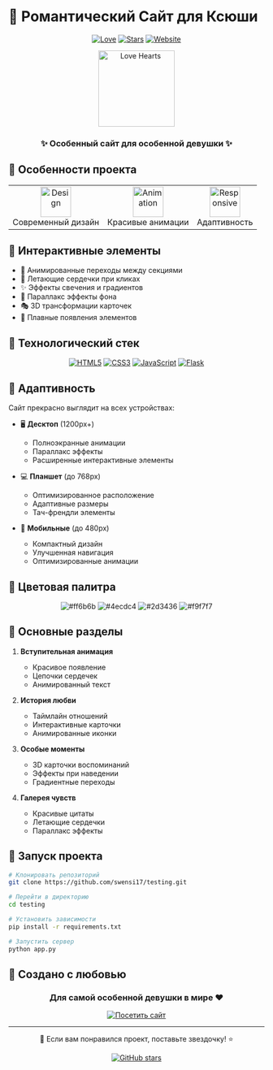 # 💝 Романтический Сайт для Ксюши

<div align="center">
  
[![Love](https://img.shields.io/badge/Made%20with-Love-ff69b4.svg)](https://github.com/swensi17/testing)
[![Stars](https://img.shields.io/github/stars/swensi17/testing?style=social)](https://github.com/swensi17/testing/stargazers)
[![Website](https://img.shields.io/website?url=https%3A%2F%2Fswensi17.github.io%2Ftesting%2F)](https://swensi17.github.io/testing/)

<img src="https://i.imgur.com/7hQYnJS.png" alt="Love Hearts" width="150px"/>

### ✨ Особенный сайт для особенной девушки ✨

</div>

## 🌟 Особенности проекта

<div align="center">
  <table>
    <tr>
      <td align="center">
        <img src="https://i.imgur.com/QF5qJVF.png" width="60px" alt="Design"/>
        <br />Современный дизайн
      </td>
      <td align="center">
        <img src="https://i.imgur.com/8SdkUyx.png" width="60px" alt="Animation"/>
        <br />Красивые анимации
      </td>
      <td align="center">
        <img src="https://i.imgur.com/W4sNtZs.png" width="60px" alt="Responsive"/>
        <br />Адаптивность
      </td>
    </tr>
  </table>
</div>

## 💫 Интерактивные элементы

- 🎨 Анимированные переходы между секциями
- 💝 Летающие сердечки при кликах
- ✨ Эффекты свечения и градиентов
- 🌈 Параллакс эффекты фона
- 🎭 3D трансформации карточек
- 🌟 Плавные появления элементов

## 🚀 Технологический стек

<div align="center">

[![HTML5](https://img.shields.io/badge/HTML5-E34F26?style=for-the-badge&logo=html5&logoColor=white)](https://developer.mozilla.org/en-US/docs/Web/HTML)
[![CSS3](https://img.shields.io/badge/CSS3-1572B6?style=for-the-badge&logo=css3&logoColor=white)](https://developer.mozilla.org/en-US/docs/Web/CSS)
[![JavaScript](https://img.shields.io/badge/JavaScript-F7DF1E?style=for-the-badge&logo=javascript&logoColor=black)](https://developer.mozilla.org/en-US/docs/Web/JavaScript)
[![Flask](https://img.shields.io/badge/Flask-000000?style=for-the-badge&logo=flask&logoColor=white)](https://flask.palletsprojects.com/)

</div>

## 📱 Адаптивность

Сайт прекрасно выглядит на всех устройствах:

- 🖥️ **Десктоп** (1200px+)
  - Полноэкранные анимации
  - Параллакс эффекты
  - Расширенные интерактивные элементы

- 💻 **Планшет** (до 768px)
  - Оптимизированное расположение
  - Адаптивные размеры
  - Тач-френдли элементы

- 📱 **Мобильные** (до 480px)
  - Компактный дизайн
  - Улучшенная навигация
  - Оптимизированные анимации

## 🎨 Цветовая палитра

<div align="center">
  <img src="https://via.placeholder.com/150x50/ff6b6b/FFFFFF/?text=ff6b6b" alt="#ff6b6b"/>
  <img src="https://via.placeholder.com/150x50/4ecdc4/FFFFFF/?text=4ecdc4" alt="#4ecdc4"/>
  <img src="https://via.placeholder.com/150x50/2d3436/FFFFFF/?text=2d3436" alt="#2d3436"/>
  <img src="https://via.placeholder.com/150x50/f9f7f7/000000/?text=f9f7f7" alt="#f9f7f7"/>
</div>

## 💖 Основные разделы

1. **Вступительная анимация**
   - Красивое появление
   - Цепочки сердечек
   - Анимированный текст

2. **История любви**
   - Таймлайн отношений
   - Интерактивные карточки
   - Анимированные иконки

3. **Особые моменты**
   - 3D карточки воспоминаний
   - Эффекты при наведении
   - Градиентные переходы

4. **Галерея чувств**
   - Красивые цитаты
   - Летающие сердечки
   - Параллакс эффекты

## 🌟 Запуск проекта

```bash
# Клонировать репозиторий
git clone https://github.com/swensi17/testing.git

# Перейти в директорию
cd testing

# Установить зависимости
pip install -r requirements.txt

# Запустить сервер
python app.py
```

## 💝 Создано с любовью

<div align="center">
  
### Для самой особенной девушки в мире ❤️

[![Посетить сайт](https://img.shields.io/badge/Посетить%20сайт-ff69b4?style=for-the-badge&logoColor=white)](https://swensi17.github.io/testing/)

</div>

---

<div align="center">
  
🌟 Если вам понравился проект, поставьте звездочку! ⭐

[![GitHub stars](https://img.shields.io/github/stars/swensi17/testing?style=social)](https://github.com/swensi17/testing/stargazers)

</div> 